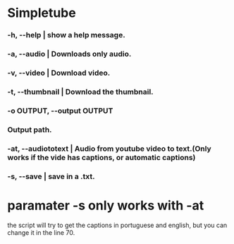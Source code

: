# Simpletube

### -h, --help      |      show a help message.
### -a, --audio     |      Downloads only audio.
### -v, --video     |      Download video.
### -t, --thumbnail |      Download the thumbnail.
### -o OUTPUT, --output OUTPUT
###                      Output path.
### -at, --audiototext  |  Audio from youtube video to text.(Only works if the vide has captions, or automatic captions)
### -s, --save      |      save in a .txt.

# paramater -s only works with -at


the script will try to get the captions in portuguese and english, but you can change it in the line 70.
